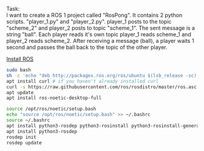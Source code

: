 Task:  
I want to create a ROS 1 project called "RosPong". It contains 2 python scripts. "player_1.py" and "player_2.py". player_1 posts to the topic "scheme_2" and player_2 posts to topic "scheme_1". The sent message is a string "ball". Each player reads it's own topic player_1 reads scheme_1 and player_2 reads scheme_2. After receiving a message (ball), a player waits 1 second and passes the ball back to the topic of the other player.

[Install ROS](https://wiki.ros.org/Installation/Ubuntu)
```bash
sudo bash
sh -c 'echo "deb http://packages.ros.org/ros/ubuntu $(lsb_release -sc) main" > /etc/apt/sources.list.d/ros-latest.list'
apt install curl # if you haven't already installed curl
curl -s https://raw.githubusercontent.com/ros/rosdistro/master/ros.asc | sudo apt-key add -
apt update
apt install ros-noetic-desktop-full

source /opt/ros/noetic/setup.bash
echo "source /opt/ros/noetic/setup.bash" >> ~/.bashrc
source ~/.bashrc
apt install python3-rosdep python3-rosinstall python3-rosinstall-generator python3-wstool build-essential
apt install python3-rosdep
rosdep init
rosdep update
```